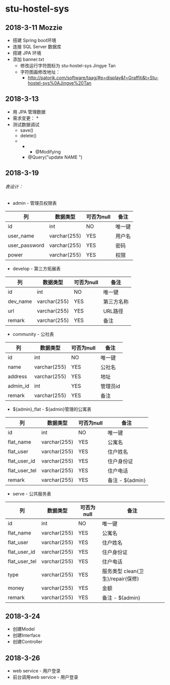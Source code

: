 # stu-hostel-sys

## 2018-3-11 Mozzie 
 * 搭建 Spring boot环境
 * 连接 SQL Server 数据库
 * 搭建 JPA 环境
 * 添加 banner.txt
   * 修改运行字符图标为 stu-hostel-sys Jingye Tan
   * 字符图画修改地址：
     * http://patorjk.com/software/taag/#p=display&f=Graffiti&t=Stu-hostel-sys%0AJingye%20Tan
## 2018-3-13
 * 用 JPA 管理数据
 * 需求变更：
   * 
 * 测试数据调试 
   * save()
   * delete()
   * * - @Modifying
     - @Query("update NAME ")
## 2018-3-19
 ###### 表设计： 
 * admin - 管理员权限表
   
 | 列       | 数据类型     | 可否为null | 备注   |
 | -------- | ------------ | ---------- | ------ |
 | id       | int          | NO         | 唯一键 |
 | user_name     | varchar(255) | YES        | 用户名 |
 | user_password | varchar(255) | YES        | 密码   |
 | power    | varchar(255) | YES        | 权限   |
 
 * develop - 第三方拓展表
 
  | 列       | 数据类型     | 可否为null | 备注   |
  | -------- | ------------ | ---------- | ------ |
  | id       | int          | NO         | 唯一键 |
  | dev_name | varchar(255) | YES        | 第三方名称 |
  | url      | varchar(255) | YES        | URL路径   |
  | remark   | varchar(255) | YES        | 备注   |
  
 * community - 公社表
 
 | 列       | 数据类型     | 可否为null | 备注   |
 | -------- | ------------ | ---------- | ------ |
 | id       | int          | NO         | 唯一键 |
 | name     | varchar(255) | YES        | 公社名 |
 | address  | varchar(255) | YES        | 地址   |
 | admin_id | int          | YES        | 管理员id |
 | remark   | varchar(255) | YES        | 备注   |
 
 * ${admin}_flat - ${admin}管理的公寓表
  
 | 列       | 数据类型     | 可否为null | 备注   |
 | -------- | ------------ | ---------- | ------ |
 | id       | int          | NO         | 唯一键 |
 | flat_name| varchar(255) | YES        | 公寓名 |
 | flat_user| varchar(255) | YES        | 住户姓名|
 | flat_user_id| varchar(255) | YES     | 住户身份证 |
 | flat_user_tel| varchar(255) | YES    | 住户电话 |
 | remark   | varchar(255) | YES        | 备注 - ${admin} |
 
 * serve - 公共服务表
   
 | 列       | 数据类型     | 可否为null | 备注   |
 | -------- | ------------ | ---------- | ------ |
 | id       | int          | NO         | 唯一键 |
 | flat_name| varchar(255) | YES        | 公寓名 |
 | flat_user| varchar(255) | YES        | 住户姓名|
 | flat_user_id| varchar(255) | YES     | 住户身份证 |
 | flat_user_tel| varchar(255) | YES    | 住户电话 |
 | type     | varchar(255) | YES    | 服务类型 clean(卫生)/repair(保修) |
 | money    | varchar(255) | YES    | 金额 |
 | remark   | varchar(255) | YES        | 备注 - ${admin} |
 
 ## 2018-3-24
 * 创建Model
 * 创建Interface
 * 创建Controller
 
 ## 2018-3-26
 * web service - 用户登录
 * 前台调用web service - 用户登录